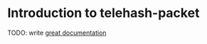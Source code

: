 # Introduction to telehash-packet

TODO: write [great documentation](http://jacobian.org/writing/what-to-write/)
